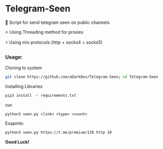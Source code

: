 
# Telegram-Seen

🐍 Script for send telegram seen on public channels

🔥 Using Threading method for proxies

⚡️ Using mix protocols (http + socks4 + socks5)

### Usage:

Cloning to system
```bash
git clone https://github.com/aDarkDev/Telegram-Seen; cd Telegram-Seen
```

Installing Libraries
```bash
pip3 install -r requirements.txt
```
run
```
python3 seen.py <link> <type> <count>
```

Exapmle:

```bash
python3 seen.py https://t.me/premium/138 http 10
```

**Good Luck!**
